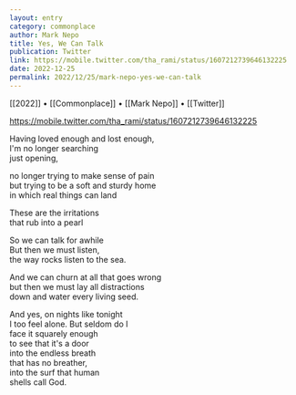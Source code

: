 ```yaml
---
layout: entry
category: commonplace
author: Mark Nepo
title: Yes, We Can Talk
publication: Twitter
link: https://mobile.twitter.com/tha_rami/status/1607212739646132225
date: 2022-12-25
permalink: 2022/12/25/mark-nepo-yes-we-can-talk
---
```


[[2022]] • [[Commonplace]] • [[Mark Nepo]] • [[Twitter]]

https://mobile.twitter.com/tha_rami/status/1607212739646132225

Having loved enough and lost enough,
<br>I'm no longer searching
<br>just opening,

no longer trying to make sense of pain
<br>but trying to be a soft and sturdy home
<br>in which real things can land

These are the irritations
<br>that rub into a pearl

So we can talk for awhile
<br>But then we must listen,
<br>the way rocks listen to the sea.

And we can churn at all that goes wrong
<br>but then we must lay all distractions
<br>down and water every living seed.

And yes, on nights like tonight
<br>I too feel alone. But seldom do I
<br>face it squarely enough
<br>to see that it's a door
<br>into the endless breath
<br>that has no breather,
<br>into the surf that human
<br>shells call God.
